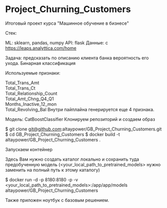 # Project_Churning_Customers

Итоговый проект курса "Машинное обучение в бизнесе"

Стек:

ML: sklearn, pandas, numpy API: flask Данные: с https://leaps.analyttica.com/home

Задача: предсказать по описанию клиента банка вероятность его ухода. Бинарная классификация

Используемые признаки:

Total_Trans_Amt          
Total_Trans_Ct            
Total_Relationship_Count  
Total_Amt_Chng_Q4_Q1      
Months_Inactive_12_mon    
Total_Revolving_Bal 
Внутри пайплайна генерируется еще 4 признака.

Модель: CatBoostClassifier
Клонируем репозиторий и создаем образ

$ git clone git@github.com:altaypower/GB_Project_Churning_Customers.git
$ cd GB_Project_Churning_Customers
$ docker build -t altaypower/GB_Project_Churning_Customers .

Запускаем контейнер

Здесь Вам нужно создать каталог локально и сохранить туда предобученную модель (<your_local_path_to_pretrained_models> нужно заменить на полный путь к этому каталогу)

$ docker run -d -p 8180:8180 -p -v <your_local_path_to_pretrained_models>:/app/app/models altaypower/GB_Project_Churning_Customers

Также приложен ноутбук с базовым решением.
